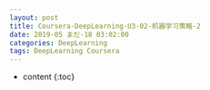 ```yaml
---
layout: post
title: Coursera-DeepLearning-U3-02-机器学习策略-2
date: 2019-05 まだ-18 03:02:00
categories: DeepLearning
tags: DeepLearning Coursera
---
```

* content
{:toc}


